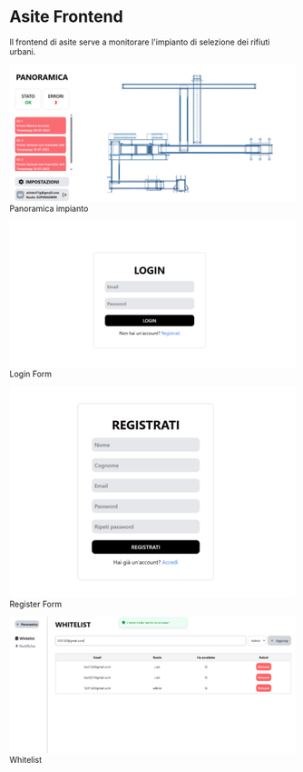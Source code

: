 # Asite Frontend
Il frontend di asite serve a monitorare l'impianto di selezione dei rifiuti urbani.

![panoramica](./immagini_github/dashboard.png)
Panoramica impianto

![login](./immagini_github/login.png)
Login Form

![register](./immagini_github/register.png)
Register Form

![whitelist](./immagini_github/whitelist.png)
Whitelist